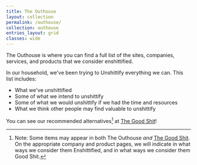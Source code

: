 ```yaml
---
title: The Outhouse
layout: collection
permalink: /outhouse/
collection: outhouse
entries_layout: grid
classes: wide
---
```


The Outhouse is where you can find a full list of the sites, companies, services, and products that we consider enshittified.

In our household, we've been trying to Unshittify everything we can.  This list includes:

* What we've unshittified
* Some of what we intend to unshittify
* Some of what we would unshittify if we had the time and resources
* What we think other people may find valuable to unshittify

You can see our recommended alternatives[^1] at [The Good Shit](/good-shit/)!

[^1]: Note: Some items may appear in both The Outhouse *and* [The Good Shit](/good-shit). On the appropriate company and product pages, we will indicate in what ways we consider them Enshittified, and in what ways we consider them Good Shit.
